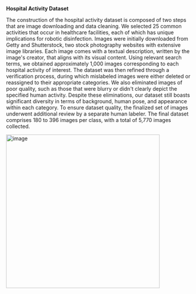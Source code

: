 **Hospital Activity Dataset**

The construction of the hospital activity dataset is composed of two steps that are image downloading and data cleaning. We selected 25 common activities that occur in healthcare facilities, each of which has unique implications for robotic disinfection. Images were initially downloaded from Getty and Shutterstock, two stock photography websites with extensive image libraries. Each image comes with a textual description, written by the image's creator, that aligns with its visual content. Using relevant search terms, we obtained approximately 1,000 images corresponding to each hospital activity of interest. The dataset was then refined through a verification process, during which mislabeled images were either deleted or reassigned to their appropriate categories. We also eliminated images of poor quality, such as those that were blurry or didn't clearly depict the specified human activity. Despite these eliminations, our dataset still boasts significant diversity in terms of background, human pose, and appearance within each category. To ensure dataset quality, the finalized set of images underwent additional review by a separate human labeler. The final dataset comprises 180 to 396 images per class, with a total of 5,770 images collected. 


<img width="417" alt="image" src="https://github.com/Wangmmstar/hospital-activity-dataset/assets/29313094/601c2aba-4fa3-43b6-b4e8-df38c97a6639">
